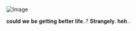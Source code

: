 
  ![Image](https://github.com/user-attachments/assets/af7af647-6143-4979-bcea-9632cac15feb)


  𝐜𝐨𝐮𝐥𝐝 𝐰𝐞 𝐛𝐞 𝐠𝐞𝐭𝐭𝐢𝐧𝐠 𝐛𝐞𝐭𝐭𝐞𝐫 𝐥𝐢𝐟𝐞..? 𝐒𝐭𝐫𝐚𝐧𝐠𝐞𝐥𝐲. 𝐡𝐞𝐡.. 
